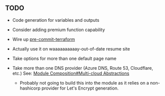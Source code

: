 ## TODO

* Code generation for variables and outputs

* Consider adding premium function capability

* Wire up [pre-commit-terraform](https://github.com/antonbabenko/pre-commit-terraform)

* Actually use it on waaaaaaaaaay-out-of-date resume site

* Take options for more than one default page name

* Take more than one DNS provider (Azure DNS, Route 53, Cloudflare, etc.) See: [Module Composition#Multi-cloud Abstractions](https://www.terraform.io/docs/language/modules/develop/composition.html#multi-cloud-abstractions)
  
  * Probably not going to build this into the module as it relies on a non-hashicorp provider for Let's Encrypt generation.
